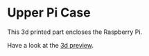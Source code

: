 Upper Pi Case
============

This 3d printed part encloses the Raspberry Pi.

Have a look at the [3d preview](upperPiCase.stl).

